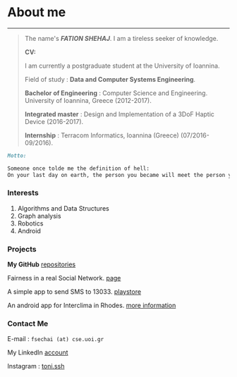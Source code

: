 # About me
---
>The name's ***FATION SHEHAJ***. I am a tireless seeker of knowledge.
>
>**CV:**
>
>I am currently a postgraduate student at the University of Ioannina.
>
>Field of study : **Data and Computer Systems Engineering**.
>
>**Bachelor of Engineering** : Computer Science and Engineering. University of Ioannina, Greece (2012-2017).
>
>**Integrated master** : Design and Implementation of a 3DoF Haptic Device (2016-2017).
>
>**Internship** : Terracom Informatics, Ioannina (Greece) (07/2016-09/2016).


```markdown
Motto:

Someone once tolde me the definition of hell:
On your last day on earth, the person you became will meet the person you could have become.
```

### Interests
1. Algorithms and Data Structures
2. Graph analysis
3. Robotics
4. Android


### Projects
**My GitHub** [repositories](https://github.com/FationSH?tab=repositories)

Fairness in a real Social Network. [page](https://george50450.github.io/social_networks/)

A simple app to send SMS to 13033. [playstore](https://play.google.com/store/apps/details?id=sotiris.zogos.a13033)

An android app for Interclima in Rhodes. [more information](interclima.html)

### Contact Me

E-mail : `fsechai (at) cse.uoi.gr`

My LinkedIn [account](https://www.linkedin.com/in/fation-shehaj/)

Instagram : [toni.ssh](https://www.instagram.com/toni.ssh/)
